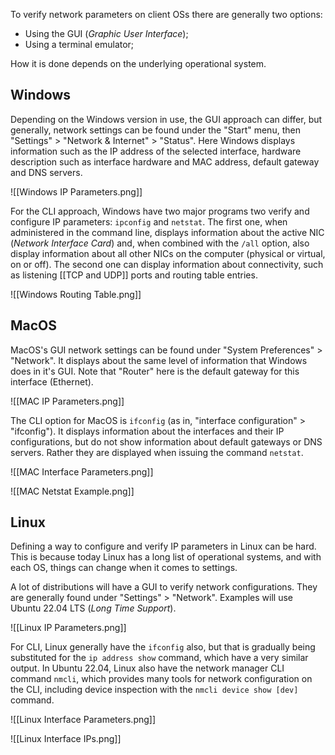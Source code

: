 To verify network parameters on client OSs there are generally two options:
- Using the GUI (*Graphic User Interface*);
- Using a terminal emulator;

How it is done depends on the underlying operational system.

## Windows

Depending on the Windows version in use, the GUI approach can differ, but generally, network settings can be found under the "Start" menu, then "Settings" > "Network & Internet" > "Status". Here Windows displays information such as the IP address of the selected interface, hardware description such as interface hardware and MAC address, default gateway and DNS servers.

![[Windows IP Parameters.png]]

For the CLI approach, Windows have two major programs two verify and configure IP parameters: `ipconfig` and `netstat`. The first one, when administered in the command line, displays information about the active NIC (*Network Interface Card*) and, when combined with the `/all` option, also display information about all other NICs on the computer (physical or virtual, on or off). The second one can display information about connectivity, such as listening [[TCP and UDP]] ports and routing table entries.


![[Windows Routing Table.png]]
## MacOS

MacOS's GUI network settings can be found under "System Preferences" > "Network". It displays about the same level of information that Windows does in it's GUI. Note that "Router" here is the default gateway for this interface (Ethernet).

![[MAC IP Parameters.png]]

The CLI option for MacOS is `ifconfig` (as in, "interface configuration" > "ifconfig"). It displays information about the interfaces and their IP configurations, but do not show information about default gateways or DNS servers. Rather they are displayed when issuing the command `netstat`.

![[MAC Interface Parameters.png]]

![[MAC Netstat Example.png]]

## Linux

Defining a way to configure and verify IP parameters in Linux can be hard. This is because today Linux has a long list of operational systems, and with each OS, things can change when it comes to settings.

A lot of distributions will have a GUI to verify network configurations. They are generally found under "Settings" > "Network". Examples will use Ubuntu 22.04 LTS (*Long Time Support*).

![[Linux IP Parameters.png]]

For CLI, Linux generally have the `ifconfig` also, but that is gradually being substituted for the `ip address show` command, which have a very similar output. In Ubuntu 22.04, Linux also have the network manager CLI command `nmcli`, which provides many tools for network configuration on the CLI, including device inspection with the `nmcli device show [dev]` command.

![[Linux Interface Parameters.png]]

![[Linux Interface IPs.png]]